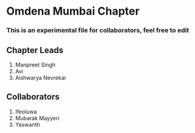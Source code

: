 # Omdena Mumbai Chapter

### **This is an experimental file for collaborators, feel free to edit**

## Chapter Leads

1. Manpreet Singh
2. Avi
3. Aishwarya Nevrekar 

## Collaborators
1. Ifeoluwa
2. Mubarak Mayyeri
3. Yaswanth
